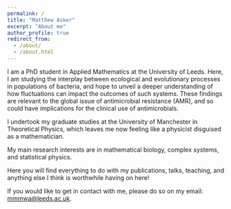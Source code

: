 ```yaml
---
permalink: /
title: "Matthew Asker"
excerpt: "About me"
author_profile: true
redirect_from: 
  - /about/
  - /about.html
---
```


I am a PhD student in Applied Mathematics at the University of Leeds. Here, I am studying the interplay between ecological and evolutionary processes in populations of bacteria, and hope to unveil a deeper understanding of how fluctuations can impact the outcomes of such systems. These findings are relevant to the global issue of antimicrobial resistance (AMR), and so could have implications for the clinical use of antimicrobials.

I undertook my graduate studies at the University of Manchester in Theoretical Physics, which leaves me now feeling like a physicist disguised as a mathematician. 

My main research interests are in mathematical biology, complex systems, and statistical physics.

Here you will find everything to do with my publications, talks, teaching, and anything else I think is worthwhile having on here!

If you would like to get in contact with me, please do so on my email: mmmwa@leeds.ac.uk.
